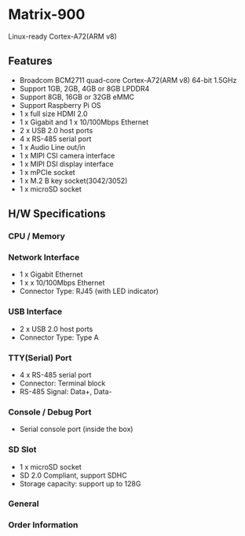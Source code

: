 # Matrix-900
Linux-ready Cortex-A72(ARM v8)

## Features
- Broadcom BCM2711 quad-core Cortex-A72(ARM v8) 64-bit 1.5GHz
- Support 1GB, 2GB, 4GB or 8GB LPDDR4
- Support 8GB, 16GB or 32GB eMMC
- Support Raspberry Pi OS
- 1 x full size HDMI 2.0
- 1 x Gigabit and 1 x 10/100Mbps Ethernet
- 2 x USB 2.0 host ports
- 4 x RS-485 serial port
- 1 x Audio Line out/in
- 1 x MIPI CSI camera interface
- 1 x MIPI DSI display interface
- 1 x mPCIe socket
- 1 x M.2 B key socket(3042/3052)
- 1 x microSD socket
  
## H/W Specifications
### CPU / Memory

### Network Interface
- 1 x Gigabit Ethernet
- 1 x x 10/100Mbps Ethernet
- Connector Type: RJ45 (with LED indicator)

### USB Interface
- 2 x USB 2.0 host ports
- Connector Type: Type A

### TTY(Serial) Port
- 4 x RS-485 serial port
- Connector: Terminal block
- RS-485 Signal: Data+, Data-

### Console / Debug Port
- Serial console port (inside the box)

### SD Slot
- 1 x microSD socket
- SD 2.0 Compliant, support SDHC
- Storage capacity: support up to 128G

### General

### Order Information